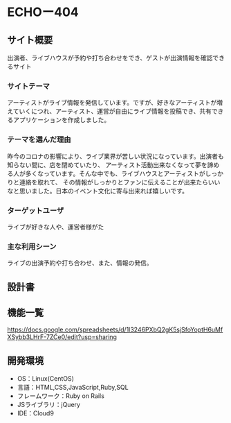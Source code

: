 # ECHOー404

## サイト概要
出演者、ライブハウスが予約や打ち合わせをでき、ゲストが出演情報を確認できるサイト

### サイトテーマ
アーティストがライブ情報を発信しています。ですが、好きなアーティストが増えていくにつれ、アーティスト、運営が自由にライブ情報を投稿でき、共有できるアプリケーションを作成しました。

### テーマを選んだ理由
昨今のコロナの影響により、ライブ業界が苦しい状況になっています。出演者も知らない間に、店を閉めていたり、
アーティスト活動出来なくなって夢を諦める人が多くなっています。そんな中でも、ライブハウスとアーティストがしっかりと連絡を取れて、
その情報がしっかりとファンに伝えることが出来たらいいなと思いました。日本のイベント文化に寄与出来れば嬉しいです。

### ターゲットユーザ
ライブが好きな人や、運営者様がた

### 主な利用シーン
ライブの出演予約や打ち合わせ、また、情報の発信。

## 設計書


## 機能一覧
https://docs.google.com/spreadsheets/d/1l3246PXbQ2gK5sjSfoYoptH6uMfXSybb3LHrF-7ZCe0/edit?usp=sharing

## 開発環境
- OS：Linux(CentOS)
- 言語：HTML,CSS,JavaScript,Ruby,SQL
- フレームワーク：Ruby on Rails
- JSライブラリ：jQuery
- IDE：Cloud9

